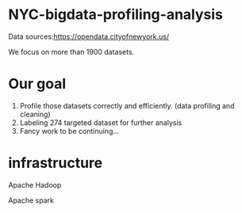 # NYC-bigdata-profiling-analysis

Data sources:https://opendata.cityofnewyork.us/

We focus on more than 1900 datasets.

# Our goal
1. Profile those datasets correctly and efficiently. (data profiling and cleaning)
2. Labeling 274 targeted dataset for further analysis
3. Fancy work to be continuing...


# infrastructure
Apache Hadoop

Apache spark
